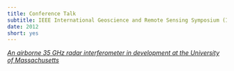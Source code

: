 ```yaml
---
title: Conference Talk
subtitle: IEEE International Geoscience and Remote Sensing Symposium (IGARSS)
date: 2012
short: yes
---
```


_[An airborne 35 GHz radar interferometer in development at the University of Massachusetts](https://ieeexplore.ieee.org/document/6350711)_
